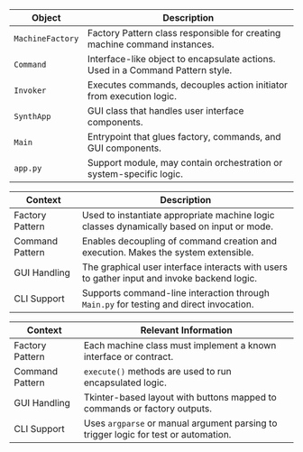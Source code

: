 | Object         | Description |
|----------------|-------------|
| `MachineFactory` | Factory Pattern class responsible for creating machine command instances. |
| `Command`      | Interface-like object to encapsulate actions. Used in a Command Pattern style. |
| `Invoker`      | Executes commands, decouples action initiator from execution logic. |
| `SynthApp`     | GUI class that handles user interface components. |
| `Main`         | Entrypoint that glues factory, commands, and GUI components. |
| `app.py`       | Support module, may contain orchestration or system-specific logic. |


| Context        | Description |
|----------------|-------------|
| Factory Pattern | Used to instantiate appropriate machine logic classes dynamically based on input or mode. |
| Command Pattern | Enables decoupling of command creation and execution. Makes the system extensible. |
| GUI Handling    | The graphical user interface interacts with users to gather input and invoke backend logic. |
| CLI Support     | Supports command-line interaction through `Main.py` for testing and direct invocation. |



| Context        | Relevant Information |
|----------------|----------------------|
| Factory Pattern | Each machine class must implement a known interface or contract. |
| Command Pattern | `execute()` methods are used to run encapsulated logic. |
| GUI Handling    | Tkinter-based layout with buttons mapped to commands or factory outputs. |
| CLI Support     | Uses `argparse` or manual argument parsing to trigger logic for test or automation. |

